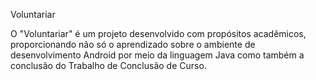Voluntariar

O "Voluntariar" é um projeto desenvolvido com propósitos acadêmicos, proporcionando não só o aprendizado sobre o ambiente de desenvolvimento Android por meio da linguagem Java como também a conclusão do Trabalho de Conclusão de Curso.
